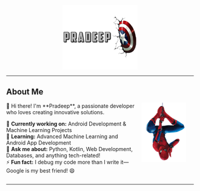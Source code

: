 <div align="center">
<img src="./assets/images/mergedBanner.png" alt="Pradeep" width="40%"/>
</div>

---

## About Me

<div style="display: inline-block; width: 70%; vertical-align: top;">
👋 Hi there! I'm **Pradeep**, a passionate developer who loves creating innovative solutions.

🔭 **Currently working on:** Android Development & Machine Learning Projects  
🌱 **Learning:** Advanced Machine Learning and Android App Development  
💬 **Ask me about:** Python, Kotlin, Web Development, Databases, and anything tech-related!  
⚡ **Fun fact:** I debug my code more than I write it—Google is my best friend! 😄
</div>
<div style="display: inline-block; width: 25%; vertical-align: top; text-align: right;">
<img src="./assets/images/pngwing.com (3).png" alt="Profile" width="120px"/>
</div>

--- 
